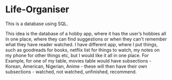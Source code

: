 # Life-Organiser

This is a database using SQL.

This idea is the database of a hobby app, where it has the user’s hobbies all in one place, where they can find suggestions or when they can't remember what they have reader watched. I have different app, where I put things, such as goodreads for books, netflix list for things to watch, my notes on my phone for other things etc, but I would like it all in one place. For Example, for one of my table, movies table would have subsections - Korean, American, Nigerian, Anime - these will then have their own subsections - watched, not watched, unfinished, recommend.
